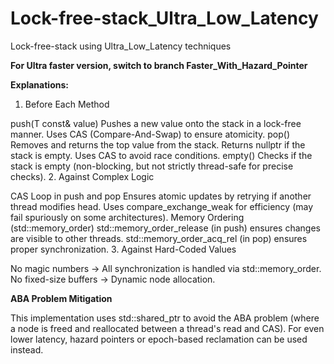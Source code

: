 # Lock-free-stack_Ultra_Low_Latency
Lock-free-stack using Ultra_Low_Latency techniques 

**For Ultra faster version, switch to branch Faster_With_Hazard_Pointer**

**Explanations:**

1. Before Each Method

push(T const& value)
Pushes a new value onto the stack in a lock-free manner.
Uses CAS (Compare-And-Swap) to ensure atomicity.
pop()
Removes and returns the top value from the stack.
Returns nullptr if the stack is empty.
Uses CAS to avoid race conditions.
empty()
Checks if the stack is empty (non-blocking, but not strictly thread-safe for precise checks).
2. Against Complex Logic

CAS Loop in push and pop
Ensures atomic updates by retrying if another thread modifies head.
Uses compare_exchange_weak for efficiency (may fail spuriously on some architectures).
Memory Ordering (std::memory_order)
std::memory_order_release (in push) ensures changes are visible to other threads.
std::memory_order_acq_rel (in pop) ensures proper synchronization.
3. Against Hard-Coded Values

No magic numbers → All synchronization is handled via std::memory_order.
No fixed-size buffers → Dynamic node allocation.

**ABA Problem Mitigation**

This implementation uses std::shared_ptr to avoid the ABA problem (where a node is freed and reallocated between a thread's read and CAS). For even lower latency, hazard pointers or epoch-based reclamation can be used instead.

